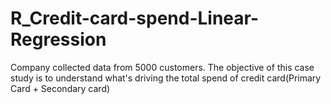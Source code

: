 # R_Credit-card-spend-Linear-Regression
Company collected data from 5000 customers. The objective of this case study is to understand what's driving the total spend of credit card(Primary Card + Secondary card)
